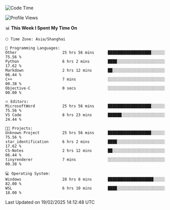 <!--START_SECTION:waka-->
![Code Time](http://img.shields.io/badge/Code%20Time-2%2C309%20hrs%2012%20mins-blue)

![Profile Views](http://img.shields.io/badge/Profile%20Views-4-blue)

📊 **This Week I Spent My Time On** 

```text
🕑︎ Time Zone: Asia/Shanghai

💬 Programming Languages: 
Other                    25 hrs 56 mins      ███████████████████░░░░░░   75.56 % 
Python                   6 hrs 2 mins        ████░░░░░░░░░░░░░░░░░░░░░   17.62 % 
Markdown                 2 hrs 12 mins       ██░░░░░░░░░░░░░░░░░░░░░░░   06.44 % 
C++                      7 mins              ░░░░░░░░░░░░░░░░░░░░░░░░░   00.38 % 
Objective-C              0 secs              ░░░░░░░░░░░░░░░░░░░░░░░░░   00.00 % 

🔥 Editors: 
MicrosoftWord            25 hrs 56 mins      ███████████████████░░░░░░   75.56 % 
VS Code                  8 hrs 23 mins       ██████░░░░░░░░░░░░░░░░░░░   24.44 % 

🐱‍💻 Projects: 
Unknown Project          25 hrs 56 mins      ███████████████████░░░░░░   75.56 % 
star_identification      6 hrs 2 mins        ████░░░░░░░░░░░░░░░░░░░░░   17.62 % 
CS-Notes                 2 hrs 12 mins       ██░░░░░░░░░░░░░░░░░░░░░░░   06.44 % 
tinyrenderer             7 mins              ░░░░░░░░░░░░░░░░░░░░░░░░░   00.38 % 

💻 Operating System: 
Windows                  28 hrs 8 mins       ████████████████████░░░░░   82.00 % 
WSL                      6 hrs 10 mins       ████░░░░░░░░░░░░░░░░░░░░░   18.00 % 
```


 Last Updated on 19/02/2025 14:12:48 UTC
<!--END_SECTION:waka-->